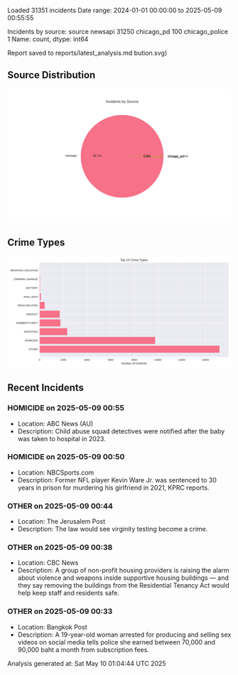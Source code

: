 
Loaded 31351 incidents
Date range: 2024-01-01 00:00:00 to 2025-05-09 00:55:55

Incidents by source:
source
newsapi           31250
chicago_pd          100
chicago_police        1
Name: count, dtype: int64

Report saved to reports/latest_analysis.md
bution.svg)

## Source Distribution
![Source Distribution](images/source_distribution.svg)

## Crime Types
![Crime Types](images/crime_types.svg)

## Recent Incidents

### HOMICIDE on 2025-05-09 00:55
- Location: ABC News (AU)
- Description: Child abuse squad detectives were notified after the baby was taken to hospital in 2023.


### HOMICIDE on 2025-05-09 00:50
- Location: NBCSports.com
- Description: Former NFL player Kevin Ware Jr. was sentenced to 30 years in prison for murdering his girlfriend in 2021, KPRC reports.


### OTHER on 2025-05-09 00:44
- Location: The Jerusalem Post
- Description: The law would see virginity testing become a crime.


### OTHER on 2025-05-09 00:38
- Location: CBC News
- Description: A group of non-profit housing providers is raising the alarm about violence and weapons inside supportive housing buildings — and they say removing the buildings from the Residential Tenancy Act would help keep staff and residents safe.


### OTHER on 2025-05-09 00:33
- Location: Bangkok Post
- Description: A 19-year-old woman arrested for producing and selling sex videos on social media tells police she earned between 70,000 and 90,000 baht a month from subscription fees.

Analysis generated at: Sat May 10 01:04:44 UTC 2025
